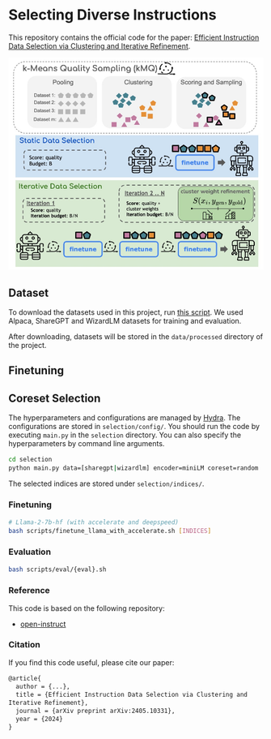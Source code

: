 # Selecting Diverse Instructions

This repository contains the official code for the paper: [Efficient Instruction Data Selection
via Clustering and Iterative Refinement](https://arxiv.org/abs/2405.10331).

![KMQ Visualization](visual/kmq.jpg)


## Dataset

To download the datasets used in this project, run [this script](https://github.com/allenai/open-instruct/blob/main/scripts/data/prepare_train_data.sh). We used Alpaca, ShareGPT and WizardLM datasets for training and evaluation.

After downloading, datasets will be stored in the `data/processed` directory of the project.



## Finetuning


## Coreset Selection
The hyperparameters and configurations are managed by [Hydra](https://hydra.cc/). The configurations are stored in `selection/config/`.
You should run the code by executing `main.py` in the `selection` directory. You can also specify the hyperparameters by command line arguments.
```bash
cd selection
python main.py data=[sharegpt|wizardlm] encoder=miniLM coreset=random
```
The selected indices are stored under `selection/indices/`.


### Finetuning
```bash
# Llama-2-7b-hf (with accelerate and deepspeed)
bash scripts/finetune_llama_with_accelerate.sh [INDICES]
```

### Evaluation
```bash
bash scripts/eval/{eval}.sh
```

### Reference
This code is based on the following repository:
- [open-instruct](https://github.com/allenai/open-instruct)


### Citation
If you find this code useful, please cite our paper:
```
@article{
  author = {...},
  title = {Efficient Instruction Data Selection via Clustering and Iterative Refinement},
  journal = {arXiv preprint arXiv:2405.10331},
  year = {2024}
}
```
